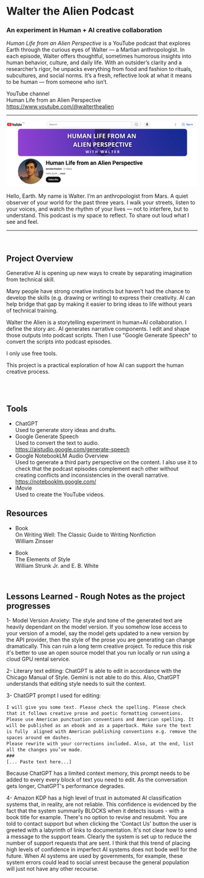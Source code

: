 # Walter the Alien Podcast
### An experiment in Human + AI creative collaboration

<i>Human Life from an Alien Perspective</i> is a YouTube podcast that explores Earth through the curious eyes of Walter — a Martian anthropologist. In each episode, Walter offers thoughtful, sometimes humorous insights into human behavior, culture, and daily life. With an outsider’s clarity and a researcher’s rigor, he unpacks everything from food and fashion to rituals, subcultures, and social norms. It’s a fresh, reflective look at what it means to be human — from someone who isn’t.

YouTube channel<br>
Human Life from an Alien Perspective<br>
https://www.youtube.com/@walterthealien

<hr>
<a href="https://www.youtube.com/@walterthealien">
  <img src="https://github.com/vbookshelf/Walter-the-Alien-Podcast/blob/main/images/channel.png" alt="Ep1 - Hello, Earth" width="1000">
</a>

Hello, Earth. My name is Walter. I’m an anthropologist from Mars. A quiet observer of your world for the past three years. I walk your streets, listen to your voices, and watch the rhythm of your lives — not to interfere, but to understand. This podcast is my space to reflect. To share out loud what I see and feel.

<hr>
<br>

## Project Overview

Generative AI is opening up new ways to create by separating imagination from technical skill.

Many people have strong creative instincts but haven’t had the chance to develop the skills (e.g. drawing or writing) to express their creativity. AI can help bridge that gap by making it easier to bring ideas to life without years of technical training.

Walter the Alien is a storytelling experiment in human+AI collaboration. I define the story arc. AI generates narrative components. I edit and shape those outputs into podcast scripts. Then I use "Google Generate Speech" to convert the scripts into podcast episodes. 

I only use free tools.

This project is a practical exploration of how AI can support the human creative process.

<br>
<br>

## Tools

- ChatGPT<br>
Used to generate story ideas and drafts.
- Google Generate Speech<br>
Used to convert the text to audio.<br>
https://aistudio.google.com/generate-speech
- Google NotebookLM Audio Overview<br>
  Used to generate a third party perspective on the content. I also use it to check that the podcast episodes complement each other without creating conflicts and inconsistencies in the overall narrative.<br>
https://notebooklm.google.com/
- iMovie<br>
Used to create the YouTube videos.

## Resources
- Book<br>
On Writing Well: The Classic Guide to Writing Nonfiction<br>
William Zinsser

- Book<br>
The Elements of Style<br>
 William Strunk Jr. and E. B. White

<br>

## Lessons Learned - Rough Notes as the project progresses

1- Model Version Anxiety: The style and tone of the generated text are heavily dependant on the model version. If you somehow lose access to your version of a model, say the model gets updated to a new version by the API provider, then the style of the prose you are generating can change dramatically. This can ruin a long term creative project. To reduce this risk it's better to use an open source model that you run locally or run using a cloud GPU rental service.

2- Literary text editing: ChatGPT is able to edit in accordance with the Chicago Manual of Style. Gemini is not able to do this. Also, ChatGPT understands that editing style needs to suit the context.

3- ChatGPT prompt I used for editing: 
```
I will give you some text. Please check the spelling. Please check that it follows creative prose and poetic formatting conventions. Please use American punctuation conventions and American spelling. It will be published as an ebook and as a paperback. Make sure the text is fully  aligned with American publishing conventions e.g. remove the spaces around em dashes. 
Please rewrite with your corrections included. Also, at the end, list all the changes you’ve made.
###
[... Paste text here...]
```
Because ChatGPT has a limited context memory, this prompt needs to be added to every every block of text you need to edit. As the conversation gets longer, ChatGPT's performance degrades.

4- Amazon KDP has a high level of trust in automated AI classification systems that, in reality, are not reliable. This confidence is evidenced by the fact that the system summarily BLOCKS when it detects issues - with a book title for example. There's no option to revise and resubmit. You are told to contact support but when clicking the 'Contact Us' button the user is greeted with a labyrinth of links to documentation. It's not clear how to send a message to the support team. Clearly the system is set up to reduce the number of support requests that are sent. I think that this trend of placing high levels of confidence in imperfect AI systems does not bode well for the future. When AI systems are used by governments, for example, these system errors could lead to social unrest because the general population will just not have any other recourse.

